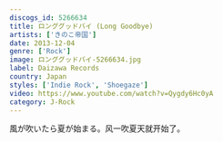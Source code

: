 ```yaml
---
discogs_id: 5266634
title: ロンググッドバイ (Long Goodbye)
artists: ['きのこ帝国']
date: 2013-12-04
genre: ['Rock']
image: ロンググッドバイ-5266634.jpg
label: Daizawa Records
country: Japan
styles: ['Indie Rock', 'Shoegaze']
video: https://www.youtube.com/watch?v=Qygdy6Hc0yA
category: J-Rock
---
```


風が吹いたら夏が始まる。风一吹夏天就开始了。